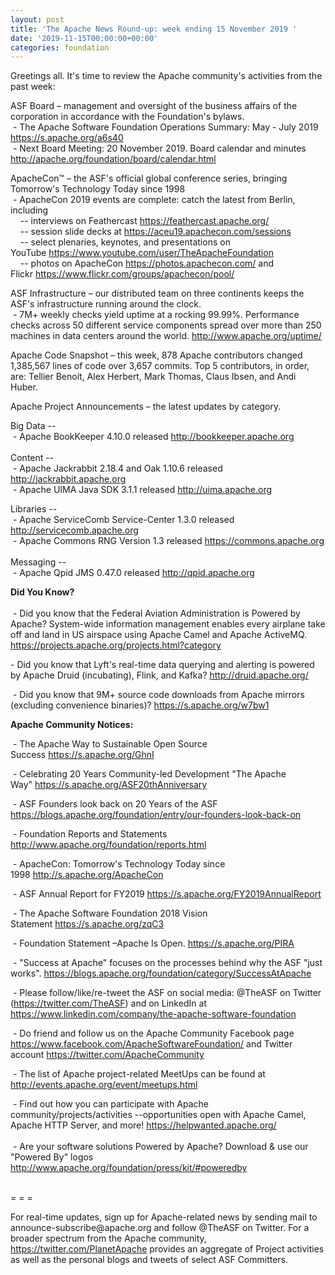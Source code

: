 ```yaml
---
layout: post
title: 'The Apache News Round-up: week ending 15 November 2019 '
date: '2019-11-15T00:00:00+00:00'
categories: foundation
---
```

<p>Greetings all. It's time to review the Apache community's activities from the past week:</p> 
  <p> </p> 
  <p>ASF Board – management and oversight of the business affairs of the corporation in accordance with the Foundation's bylaws. <br />&nbsp;- The Apache Software Foundation Operations Summary: May - July 2019 <a href="https://s.apache.org/a6s40">https://s.apache.org/a6s40</a> <br />&nbsp;- Next Board Meeting: 20 November 2019. Board calendar and minutes <a href="http://apache.org/foundation/board/calendar.html">http://apache.org/foundation/board/calendar.html</a></p> 
  <p>ApacheCon™ – the ASF's official global conference series, bringing Tomorrow's Technology Today since 1998<br />&nbsp;- ApacheCon 2019 events are complete: catch the latest from Berlin<span class="c-message__body" dir="auto" data-qa="message-text">, including&nbsp;<br /></span>&nbsp; &nbsp; -- interviews on Feathercast <a href="https://feathercast.apache.org/">https://feathercast.apache.org/</a><br />&nbsp; &nbsp; -- session slide decks at <a href="https://aceu19.apachecon.com/sessions">https://aceu19.apachecon.com/sessions</a><br />&nbsp; &nbsp; -- select plenaries, keynotes, and presentations on YouTube&nbsp;<a href="https://www.youtube.com/user/TheApacheFoundation">https://www.youtube.com/user/TheApacheFoundation</a><br />&nbsp; &nbsp; -- photos on ApacheCon <a href="https://photos.apachecon.com/">https://photos.apachecon.com/</a> and Flickr&nbsp;<a href="https://www.flickr.com/groups/apachecon/pool/">https://www.flickr.com/groups/apachecon/pool/</a></p> 
  <p>ASF Infrastructure – our distributed team on three continents keeps the ASF's infrastructure running around the clock.<br />&nbsp;-
 7M+ weekly checks yield uptime at a rocking 99.99%. Performance checks 
across 50 different service components spread over more than 250 
machines in data centers around the world.&nbsp;<a href="http://www.apache.org/uptime/">http://www.apache.org/uptime/</a></p>Apache
 Code Snapshot – this week, 878 Apache contributors changed 1,385,567 
lines of code 
over 3,657 commits. Top 5 contributors, in order, are: Tellier Benoit, Alex Herbert, Mark Thomas, Claus Ibsen, and Andi Huber.&nbsp; &nbsp; <span><span></span></span><span><span></span></span><span><span></span></span><span><span></span></span> 
  <p>Apache Project Announcements&nbsp;– the latest updates by category.</p> 
  <p>Big Data --<br />
&nbsp;- Apache <span class="il">BookKeeper</span> 4.10.0 released <a href="http://bookkeeper.apache.org/" rel="noreferrer" target="_blank" data-saferedirecturl="https://www.google.com/url?q=http://bookkeeper.apache.org/&amp;source=gmail&amp;ust=1573886540703000&amp;usg=AFQjCNEQMX18ooaL8HtweShYWHr6SnVx0A">http://<span class="il">bookkeeper</span>.apache.org</a><br /><br />Content --<br />
&nbsp;- Apache <span class="il">Jackrabbit</span> 2.18.4 and Oak 1.10.6 released <a href="http://jackrabbit.apache.org" rel="noreferrer" target="_blank" data-saferedirecturl="https://www.google.com/url?q=http://jackrabbit.apache.org&amp;source=gmail&amp;ust=1573885713560000&amp;usg=AFQjCNH5k13OhT1hn3H4nBO0x92LrqX33w">http://<span class="il">jackrabbit</span>.apache.org</a><br />&nbsp;- Apache UIMA Java SDK 3.1.1 released <a href="http://uima.apache.org">http://uima.apache.org</a><br /></p> 
  <p>Libraries --<br />
&nbsp;- Apache ServiceComb Service-Center 1.3.0 released <a href="http://servicecomb.apache.org" rel="noreferrer" target="_blank" data-saferedirecturl="https://www.google.com/url?q=http://servicecomb.apache.org&amp;source=gmail&amp;ust=1573885715640000&amp;usg=AFQjCNEThg6w8TIl4v7gUksxICXAtruohg">http://<span class="il">servicecomb</span>.apache.org</a> <br />&nbsp;- Apache Commons RNG Version 1.3 released <a href="https://commons.apache.org/">https://commons.apache.org</a><br /><br />Messaging --<br />
&nbsp;- Apache Qpid JMS 0.47.0 released <a href="http://qpid.apache.org" rel="noreferrer" target="_blank" data-saferedirecturl="https://www.google.com/url?q=http://qpid.apache.org&amp;source=gmail&amp;ust=1573885713561000&amp;usg=AFQjCNG0LuscCdm4MfNXzvrphzUvI19vvg">http://<span class="il">qpid</span>.apache.org</a></p><strong>Did You Know?</strong> <br /><br />&nbsp;- <span class="c-message__body" dir="auto" data-qa="message-text">Did 
you know that the Federal Aviation Administration is Powered by Apache? 
System-wide information management enables every airplane take off and 
land in US airspace using Apache Camel and Apache ActiveMQ. <a target="_blank" class="c-link" href="https://slack-redir.net/link?url=https%3A%2F%2Fprojects.apache.org%2Fprojects.html%3Fcategory&amp;v=3" rel="noopener noreferrer">https://projects.apache.org/projects.html?category</a></span> 
  <p> <span class="c-message__body" dir="auto" data-qa="message-text">- Did you know that Lyft's real-time data querying and alerting is powered by Apache Druid (incubating), Flink, and Kafka? <a target="_blank" class="c-link" href="https://slack-redir.net/link?url=http%3A%2F%2Fdruid.apache.org%2F&amp;v=3" rel="noopener noreferrer">http://druid.apache.org/</a></span> </p> 
  <p>&nbsp;- Did you know that 9M+ source code downloads from Apache mirrors (excluding convenience binaries)?&nbsp;<a href="https://s.apache.org/w7bw1">https://s.apache.org/w7bw1</a> <br /></p> 
  <p><strong>Apache Community Notices:</strong></p> 
  <p>&nbsp;- The Apache Way to Sustainable Open Source Success&nbsp;<a href="https://s.apache.org/GhnI">https://s.apache.org/GhnI</a></p> 
  <p>&nbsp;- Celebrating 20 Years Community-led Development &quot;The Apache Way&quot;&nbsp;<a href="https://s.apache.org/ASF20thAnniversary">https://s.apache.org/ASF20thAnniversary</a></p> 
  <p>&nbsp;- ASF Founders look back on 20 Years of the ASF <a href="https://blogs.apache.org/foundation/entry/our-founders-look-back-on">https://blogs.apache.org/foundation/entry/our-founders-look-back-on</a></p> 
  <p>&nbsp;- Foundation Reports and Statements <a href="http://www.apache.org/foundation/reports.html">http://www.apache.org/foundation/reports.html</a></p> 
  <p>&nbsp;- ApacheCon: Tomorrow's Technology Today since 1998&nbsp;<a href="http://s.apache.org/ApacheCon">http://s.apache.org/ApacheCon</a></p> 
  <p>&nbsp;- ASF Annual Report for FY2019&nbsp;<a href="https://s.apache.org/FY2019AnnualReport">https://s.apache.org/FY2019AnnualReport</a></p> 
  <p>&nbsp;- The Apache Software Foundation 2018 Vision Statement&nbsp;<a href="https://s.apache.org/zqC3">https://s.apache.org/zqC3</a></p> 
  <p>&nbsp;- Foundation Statement –Apache Is Open.&nbsp;<a href="https://s.apache.org/PIRA">https://s.apache.org/PIRA</a></p> 
  <div> 
    <p>&nbsp;- &quot;Success at Apache&quot; focuses on the processes behind why the ASF &quot;just works&quot;. <a href="https://blogs.apache.org/foundation/category/SuccessAtApache">https://blogs.apache.org/foundation/category/SuccessAtApache</a></p> 
  </div> 
  <div> 
    <p>&nbsp;- Please follow/like/re-tweet the ASF on social media: @TheASF on Twitter (<a href="https://twitter.com/TheASF">https://twitter.com/TheASF</a>) and on LinkedIn at <a href="https://www.linkedin.com/company/the-apache-software-foundation">https://www.linkedin.com/company/the-apache-software-foundation</a></p> 
    <p>&nbsp;- Do friend and follow us on the Apache Community Facebook page <a href="https://www.facebook.com/ApacheSoftwareFoundation/">https://www.facebook.com/ApacheSoftwareFoundation/</a> and Twitter account <a href="https://twitter.com/ApacheCommunity">https://twitter.com/ApacheCommunity</a></p> 
  </div> 
  <div> 
    <p>&nbsp;- The list of Apache project-related MeetUps can be found at <a href="http://events.apache.org/event/meetups.html">http://events.apache.org/event/meetups.html</a></p> 
  </div><span class="LrzXr"></span><span class="LrzXr"></span> 
  <div>&nbsp;- Find out how you can participate with Apache 
community/projects/activities --opportunities open with Apache Camel, 
Apache HTTP Server, and more! <a href="https://helpwanted.apache.org/">https://helpwanted.apache.org/</a> </div> 
  <div> <br />&nbsp;- Are your software solutions Powered by Apache? Download &amp; use our &quot;Powered By&quot; logos <a href="http://www.apache.org/foundation/press/kit/#poweredby">http://www.apache.org/foundation/press/kit/#poweredby</a></div> 
  <div><br /></div> 
  <div> 
    <p>= = =</p> 
    <p>For real-time updates, sign up for Apache-related news by sending
 mail to announce-subscribe@apache.org and follow @TheASF on Twitter. 
For a broader spectrum from the Apache community, <a href="https://twitter.com/PlanetApache">https://twitter.com/PlanetApache</a> provides an aggregate of Project activities as well as the personal blogs and tweets of select ASF Committers.</p> 
  </div>
